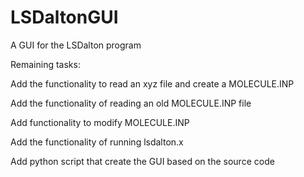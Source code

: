 # LSDaltonGUI
A GUI for the LSDalton program

Remaining tasks:

Add the functionality to read an xyz file and create a MOLECULE.INP

Add the functionality of reading an old MOLECULE.INP file

Add functionality to modify MOLECULE.INP

Add the functionality of running lsdalton.x

Add python script that create the GUI based on the source code


